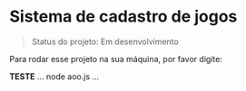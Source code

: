 # Sistema de cadastro de jogos #

> Status do projeto: Em desenvolvimento

Para rodar esse projeto na sua máquina, por favor digite:

**TESTE**
...
node aoo.js
...
